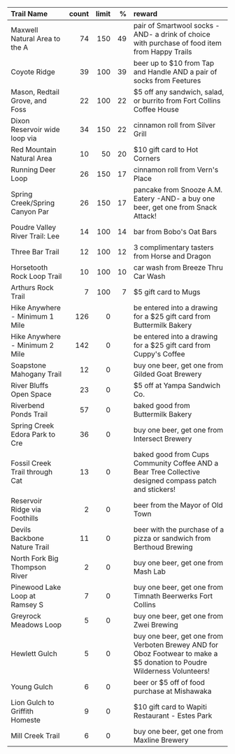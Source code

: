 | Trail Name                     |   count |   limit |   % | reward                                                                                                                  |
|:-------------------------------|--------:|--------:|----:|:------------------------------------------------------------------------------------------------------------------------|
| Maxwell Natural Area to the A  |      74 |     150 |  49 | pair of Smartwool socks -AND- a drink of choice with purchase of food item from Happy Trails                            |
| Coyote Ridge                   |      39 |     100 |  39 | beer up to $10 from Tap and Handle AND a pair of socks from Feetures                                                    |
| Mason, Redtail Grove, and Foss |      22 |     100 |  22 | $5 off any sandwich, salad, or burrito from Fort Collins Coffee House                                                   |
| Dixon Reservoir wide loop via  |      34 |     150 |  22 | cinnamon roll from Silver Grill                                                                                         |
| Red Mountain Natural Area      |      10 |      50 |  20 | $10 gift card to Hot Corners                                                                                            |
| Running Deer Loop              |      26 |     150 |  17 | cinnamon roll from Vern's Place                                                                                         |
| Spring Creek/Spring Canyon Par |      26 |     150 |  17 | pancake from Snooze A.M. Eatery -AND- a buy one beer, get one from Snack Attack!                                        |
| Poudre Valley River Trail: Lee |      14 |     100 |  14 | bar from Bobo's Oat Bars                                                                                                |
| Three Bar Trail                |      12 |     100 |  12 | 3 complimentary tasters from Horse and Dragon                                                                           |
| Horsetooth Rock Loop Trail     |      10 |     100 |  10 | car wash from Breeze Thru Car Wash                                                                                      |
| Arthurs Rock Trail             |       7 |     100 |   7 | $5 gift card to Mugs                                                                                                    |
| Hike Anywhere - Minimum 1 Mile |     126 |       0 |     | be entered into a drawing for a $25 gift card from Buttermilk Bakery                                                    |
| Hike Anywhere - Minimum 2 Mile |     142 |       0 |     | be entered into a drawing for a $25 gift card from Cuppy's Coffee                                                       |
| Soapstone Mahogany Trail       |      12 |       0 |     | buy one beer, get one from Gilded Goat Brewery                                                                          |
| River Bluffs Open Space        |      23 |       0 |     | $5 off at Yampa Sandwich Co.                                                                                            |
| Riverbend Ponds Trail          |      57 |       0 |     | baked good from Buttermilk Bakery                                                                                       |
| Spring Creek Edora Park to Cre |      36 |       0 |     | buy one beer, get one from Intersect Brewery                                                                            |
| Fossil Creek Trail through Cat |      13 |       0 |     | baked good from Cups Community Coffee AND a Bear Tree Collective designed compass patch and stickers!                   |
| Reservoir Ridge via Foothills  |       2 |       0 |     | beer from the Mayor of Old Town                                                                                         |
| Devils Backbone Nature Trail   |      11 |       0 |     | beer with the purchase of a pizza or sandwich from Berthoud Brewing                                                     |
| North Fork Big Thompson River  |       2 |       0 |     | buy one beer, get one from Mash Lab                                                                                     |
| Pinewood Lake Loop at Ramsey S |       7 |       0 |     | buy one beer, get one from Timnath Beerwerks Fort Collins                                                               |
| Greyrock Meadows Loop          |       5 |       0 |     | buy one beer, get one from Zwei Brewing                                                                                 |
| Hewlett Gulch                  |       5 |       0 |     | buy one beer, get one from Verboten Brewey AND for Oboz Footwear to make a $5 donation to Poudre Wilderness Volunteers! |
| Young Gulch                    |       6 |       0 |     | beer or $5 off of food purchase at Mishawaka                                                                            |
| Lion Gulch to Griffith Homeste |       9 |       0 |     | $10 gift card to Wapiti Restaurant - Estes Park                                                                         |
| Mill Creek Trail               |       6 |       0 |     | buy one beer, get one from Maxline Brewery                                                                              |